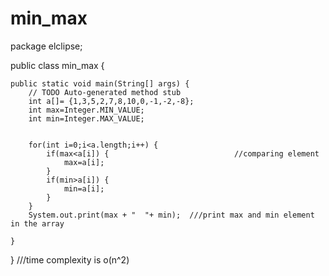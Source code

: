 # min_max


package elclipse;

public class min_max {

	public static void main(String[] args) {
		// TODO Auto-generated method stub
		int a[]= {1,3,5,2,7,8,10,0,-1,-2,-8};
		int max=Integer.MIN_VALUE;
		int min=Integer.MAX_VALUE;
		
		
		for(int i=0;i<a.length;i++) {
			if(max<a[i]) {                            //comparing element
				max=a[i];
			}
			if(min>a[i]) {
				min=a[i];
			}
		}
		System.out.print(max + "  "+ min);  ///print max and min element in the array

	}

}
///time complexity is o(n^2)

